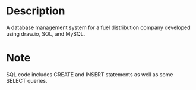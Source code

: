 # Description
A database management system for a fuel distribution company developed using draw.io, SQL, and MySQL.

# Note
SQL code includes CREATE and INSERT statements as well as some SELECT queries.
